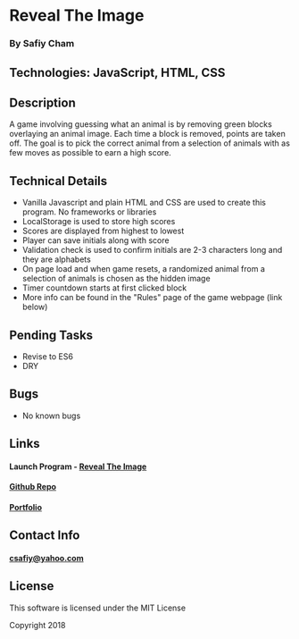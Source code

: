 # Reveal The Image
### By Safiy Cham

## Technologies: JavaScript, HTML, CSS

## Description

A game involving guessing what an animal is by removing green blocks overlaying an animal image. Each time a block is removed, points are taken off. The goal is to pick the correct animal from a selection of animals with as few moves as possible to earn a high score.

## Technical Details

* Vanilla Javascript and plain HTML and CSS are used to create this program. No frameworks or libraries
* LocalStorage is used to store high scores 
* Scores are displayed from highest to lowest
* Player can save initials along with score
* Validation check is used to confirm initials are 2-3 characters long and they are alphabets
* On page load and when game resets, a randomized animal from a selection of animals is chosen as the hidden image
* Timer countdown starts at first clicked block
* More info can be found in the "Rules" page of the game webpage (link below)

## Pending Tasks
* Revise to ES6
* DRY

## Bugs
* No known bugs

## Links

#### Launch Program - [Reveal The Image](https://safiyc.github.io/reveal-the-image/)

#### [Github Repo](https://github.com/safiyc/Reveal-The-Image.git)

#### [Portfolio](http://www.safiycham.com/)

## Contact Info

#### csafiy@yahoo.com

## License

This software is licensed under the MIT License

Copyright 2018
